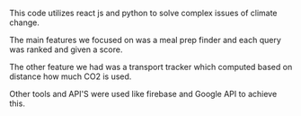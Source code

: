This code utilizes react js and python to solve complex issues of climate change.

The main features we focused on was a meal prep finder and each query was ranked and given a score. 

The other feature we had was a transport tracker which computed based on distance how much CO2 is used.

Other tools and API'S were used like firebase and Google API to achieve this.
